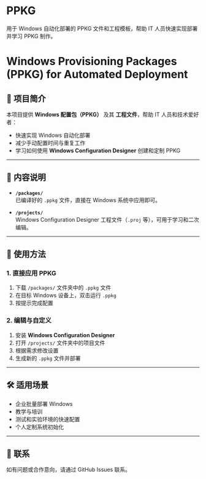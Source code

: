 # PPKG
用于 Windows 自动化部署的 PPKG 文件和工程模板，帮助 IT 人员快速实现部署并学习 PPKG 制作。

# Windows Provisioning Packages (PPKG) for Automated Deployment

## 📌 项目简介
本项目提供 **Windows 配置包（PPKG）** 及其 **工程文件**，帮助 IT 人员和技术爱好者：
- 快速实现 Windows 自动化部署
- 减少手动配置时间与重复工作
- 学习如何使用 **Windows Configuration Designer** 创建和定制 PPKG

---

## 📂 内容说明
- **`/packages/`**  
  已编译好的 `.ppkg` 文件，直接在 Windows 系统中应用即可。
  
- **`/projects/`**  
  Windows Configuration Designer 工程文件（`.proj` 等），可用于学习和二次编辑。

---

## 🚀 使用方法

### 1. **直接应用 PPKG**
1. 下载 `/packages/` 文件夹中的 `.ppkg` 文件
2. 在目标 Windows 设备上，双击运行 `.ppkg`
3. 按提示完成配置

### 2. **编辑与自定义**
1. 安装 **Windows Configuration Designer**
2. 打开 `/projects/` 文件夹中的项目文件
3. 根据需求修改设置
4. 生成新的 `.ppkg` 文件并部署

---

## 🛠 适用场景
- 企业批量部署 Windows
- 教学与培训
- 测试和实验环境的快速配置
- 个人定制系统初始化

---

## 📧 联系
如有问题或合作意向，请通过 GitHub Issues 联系。
